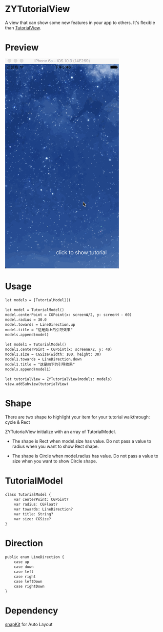 # ZYTutorialView
A view that can show some new features in your app to others. It's flexible than [TutorialView](https://github.com/zhiyuanFan/TutorialView).

# Preview
![image](https://github.com/zhiyuanFan/ZYTutorialView/raw/master/screenshot.gif)

# Usage
```
let models = [TutorialModel]()

let model = TutorialModel()
model.centerPoint = CGPoint(x: screenW/2, y: screenH - 60)
model.radius = 30.0
model.towards = LineDirection.up
model.title = "这是向上的引导效果"
models.append(model)

let model1 = TutorialModel()
model1.centerPoint = CGPoint(x: screenW/2, y: 40)
model1.size = CGSize(width: 100, height: 30)
model1.towards = LineDirection.down
model1.title = "这是向下的引导效果"
models.append(model1)

let tutorialView = ZYTutorialView(models: models)
view.addSubview(tutorialView)
```


# Shape
There are two shape to highlight your item for your tutorial walkthrough: cycle & Rect

ZYTutorialView initialize with an array of TutorialModel. 
 * The shape is Rect when model.size has value. Do not pass a value to radius when you want to show Rect shape.
 
 * The shape is Circle when model.radius has value. Do not pass a value to size when you want to show Circle shape.

# TutorialModel
```
class TutorialModel {
    var centerPoint: CGPoint?
    var radius: CGFloat?
    var towards: LineDirection?
    var title: String?
    var size: CGSize?
}
```

# Direction
```
public enum LineDirection {
    case up
    case down
    case left
    case right
    case leftDown
    case rightDown
}
```

# Dependency
[snapKit](https://github.com/SnapKit/SnapKit) for Auto Layout




